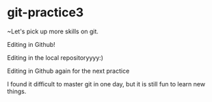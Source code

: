 # git-practice3
~Let's pick up more skills on git.

Editing in Github!

Editing in the local repositoryyyy:)

Editing in Github again for the next practice

I found it difficult to master git in one day, but it is still fun to learn new things.

